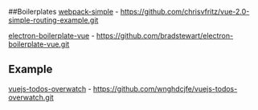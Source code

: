 ##Boilerplates
[webpack-simple](https://github.com/vuejs-templates/webpack-simple) - https://github.com/chrisvfritz/vue-2.0-simple-routing-example.git

[electron-boilerplate-vue](https://github.com/bradstewart/electron-boilerplate-vue) - https://github.com/bradstewart/electron-boilerplate-vue.git


## Example
[vuejs-todos-overwatch](https://github.com/wnghdcjfe/vuejs-todos-overwatch) - https://github.com/wnghdcjfe/vuejs-todos-overwatch.git